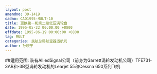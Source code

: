 ```yaml
---
layout: post
amendno: 39-1419
cadno: CAD1995-MULT-10
title: 更换第一和第二级低压涡轮盘
date: 1995-05-22 00:00:00 +0800
effdate: 1995-06-19 00:00:00 +0800
tag: MULT
categories: 民航总局航空器适航司
author: 孙晓宁
---
```


##适用范围:
装有AlliedSignal公司（前身为Garrett涡轮发动机公司）TFE731-3AR和-3B型涡轮发动机的Learjet 55和Cessna 650系列飞机

